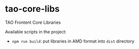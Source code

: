 # tao-core-libs
TAO Frontent Core Libraries

Available scripts in the project:

- `npm run build`: put libraries in AMD format into `dist` directory